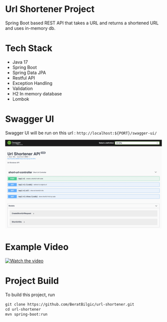 # Url Shortener Project
Spring Boot based REST API that takes a URL and returns a shortened URL and uses in-memory db.


# Tech Stack
- Java 17
- Spring Boot
- Spring Data JPA
- Restful API
- Exception Handling
- Validation
- H2 In memory database  
- Lombok

# Swagger UI
Swagger UI will be run on this url : `http://localhost:${PORT}/swagger-ui/`

<img src="https://github.com/BeratBilgic/url-shortener/blob/main/images/urlShortenerSwagger.png" width="700" />

# Example Video

<a href="http://www.youtube.com/watch?feature=player_embedded&v=Ux3IlrCK4ME" target="_blank">
 <img src="https://img.youtube.com/vi/Ux3IlrCK4ME/sddefault.jpg" alt="Watch the video" width="400" />
</a>

# Project Build 

To build this project, run

```shell script
git clone https://github.com/BeratBilgic/url-shortener.git
cd url-shortener
mvn spring-boot:run
```
